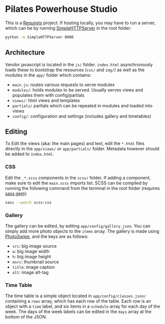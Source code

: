 # Pilates Powerhouse Studio

This is a [Requirejs](http://requirejs.org/) project. If hosting locally, you may have to run a server, which can be by running [SimpleHTTPServer](https://docs.python.org/2/library/simplehttpserver.html) in the root folder:

```bash
python -m SimpleHTTPServer 8000
```

## Architecture

Vendor javascript is located in the `js/` folder. `index.html` asynchronously loads these to bootstrap the resources (`css/` and `img/`) as well as the modules in the `app/` folder which contains:

* `main.js`: routes various requests to serve modules
* `modules/`: holds modules to be served. Usually serves views and populates them with config/partials
* `views/`: html views and templates
* `partials/` partials which can be repeated in modules and loaded into views
* `config/`: configuration and settings (includes gallery and timetables)

## Editing

To Edit the views (aka: the main pages) and text, edit the `*.html` files directly in the `app/views/` or `app/partials/` folder. Metadata however should be added to `index.html`.

### CSS

Edit the `_*.scss` components in the `scss/` folder. If adding a component, make sure to edit the `main.scss` imports list. SCSS can be compiled by running the following command from the terminal in the root folder (requires [sass gem](https://rubygems.org/gems/sass)):

```bash
sass --watch scss:css
```

### Gallery

The gallery can be edited, by editing `app/config/gallery.json`. You can simply add more photo objects to the `items` array. The gallery is made using [PhotoSwipe](http://photoswipe.com/), and the keys are as follows:

* `src`: big image source
* `w`: big image width
* `h`: big image height
* `msrc`: thumbnail source
* `title`: image caption
* `alt`: image alt-tag

### Time Table

The time table is a simple object located in `app/config/classes.json/` containing a `rows` array, which has each row of the table. Each row is an object with a `time` label, and six items in a `schedule` array for each day of the week. The days of the week labels can be edited in the `days` array at the bottom of the JSON.
